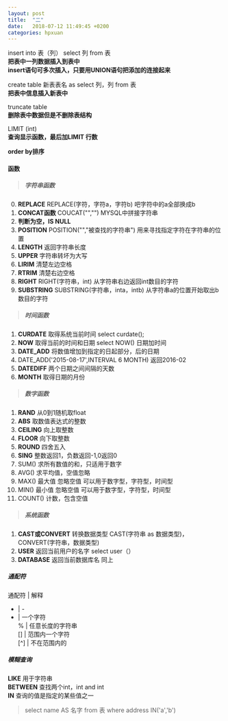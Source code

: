 ```yaml
---
layout: post
title:  "二"
date:   2018-07-12 11:49:45 +0200
categories: hpxuan
---
```


insert into 表（列） select 列 from 表  
**把表中一列数据插入到表中**  
**insert语句可多次插入，只要用UNION语句把添加的连接起来**

create table 新表表名 as select 列，列 from 表  
**把表中信息插入新表中**

truncate table  
**删除表中数据但是不删除表结构**

LIMIT (int)  
**查询显示函数，最后加LIMIT 行数**

**order by排序**

#### 函数  
> ##### 字符串函数  
0. **REPLACE** REPLACE(字符，字符a，字符b) 吧字符中的a全部换成b
1. **CONCAT函数** COUCAT("","") MYSQL中拼接字符串  
2. **判断为空，IS NULL**  
3. **POSITION** POSITION("","被查找的字符串") 用来寻找指定字符在字符串的位置  
4. **LENGTH** 返回字符串长度  
5. **UPPER** 字符串转坏为大写  
6. **LIRIM** 清楚左边空格  
7. **RTRIM** 清楚右边空格  
8. **RIGHT** RIGHT(字符串，int) 从字符串右边返回int数目的字符  
9. **SUBSTRING** SUBSTRING(字符串，inta，intb) 从字符串a的位置开始取出b数目的字符

> ##### 时间函数  
1. **CURDATE** 取得系统当前时间 select curdate();  
2. **NOW** 取得当前的时间和日期 select NOW() 日期加时间  
3. **DATE_ADD** 将数值增加到指定的日起部分，后的日期  
4. DATE_ADD('2015-08-17',INTERVAL 6 MONTH) 返回2016-02  
5. **DATEDIFF** 两个日期之间间隔的天数  
6. **MONTH** 取得日期的月份

> ##### 数字函数  
1. **RAND** 从0到1随机取float  
2. **ABS** 取数值表达式的整数  
3. **CEILING** 向上取整数  
4. **FLOOR** 向下取整数  
5. **ROUND** 四舍五入  
6. **SING** 整数返回1，负数返回-1,0返回0  
7. SUM() 求所有数值的和，只适用于数字  
8. AVG() 求平均值，空值忽略  
9. MAX() 最大值 忽略空值 可以用于数字型，字符型，时间型  
10. MIN() 最小值 忽略空值 可以用于数字型，字符型，时间型  
11. COUNT() 计数，包含空值  


> ##### 系统函数  
1. **CAST或CONVERT** 转换数据类型 CAST(字符串 as 数据类型)，CONVERT(字符串，数据类型)
2. **USER** 返回当前用户的名字 select user（）  
3. **DATABASE** 返回当前数据库名 同上

##### 通配符

通配符 | 解释   
- | -   
- | 一个字符   
% | 任意长度的字符串   
[] | 范围内一个字符   
[^] | 不在范围内的   

##### 模糊查询  
**LIKE** 用于字符串  
**BETWEEN** 查找两个int，int and int  
**IN** 查询的值是指定的某些值之一  
> select name AS 名字 from 表 where address IN('a','b')

